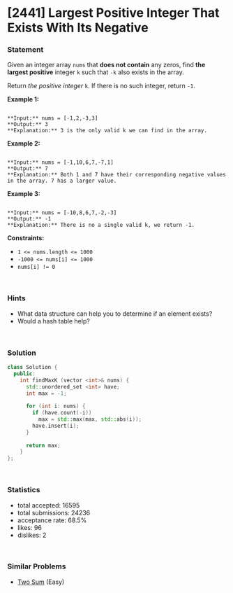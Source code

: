 # [2441] Largest Positive Integer That Exists With Its Negative



### Statement

Given an integer array `nums` that **does not contain** any zeros, find **the largest positive** integer `k` such that `-k` also exists in the array.

Return *the positive integer* `k`. If there is no such integer, return `-1`.


**Example 1:**

```

**Input:** nums = [-1,2,-3,3]
**Output:** 3
**Explanation:** 3 is the only valid k we can find in the array.

```

**Example 2:**

```

**Input:** nums = [-1,10,6,7,-7,1]
**Output:** 7
**Explanation:** Both 1 and 7 have their corresponding negative values in the array. 7 has a larger value.

```

**Example 3:**

```

**Input:** nums = [-10,8,6,7,-2,-3]
**Output:** -1
**Explanation:** There is no a single valid k, we return -1.

```

**Constraints:**
* `1 <= nums.length <= 1000`
* `-1000 <= nums[i] <= 1000`
* `nums[i] != 0`


<br>

### Hints

- What data structure can help you to determine if an element exists?
- Would a hash table help?

<br>

### Solution

```cpp
class Solution {
  public:
    int findMaxK (vector <int>& nums) {
      std::unordered_set <int> have;
      int max = -1;
      
      for (int i: nums) {
        if (have.count(-i))
          max = std::max(max, std::abs(i));
        have.insert(i);
      }
      
      return max;
    }
};
```

<br>

### Statistics

- total accepted: 16595
- total submissions: 24236
- acceptance rate: 68.5%
- likes: 96
- dislikes: 2

<br>

### Similar Problems

- [Two Sum](https://leetcode.com/problems/two-sum) (Easy)
